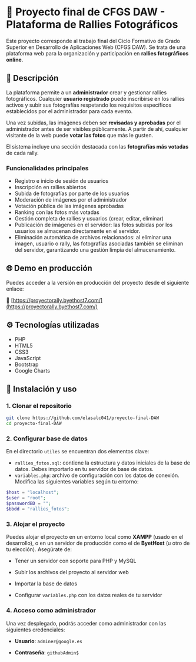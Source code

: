 # 📸 Proyecto final de CFGS DAW - Plataforma de Rallies Fotográficos

Este proyecto corresponde al trabajo final del Ciclo Formativo de Grado Superior en Desarrollo de Aplicaciones Web (CFGS DAW). Se trata de una plataforma web para la organización y participación en **rallies fotográficos online**.

## 📝 Descripción

La plataforma permite a un **administrador** crear y gestionar rallies fotográficos. Cualquier **usuario registrado** puede inscribirse en los rallies activos y subir sus fotografías respetando los requisitos específicos establecidos por el administrador para cada evento.

Una vez subidas, las imágenes deben ser **revisadas y aprobadas** por el administrador antes de ser visibles públicamente. A partir de ahí, cualquier visitante de la web puede **votar las fotos** que más le gusten.

El sistema incluye una sección destacada con las **fotografías más votadas** de cada rally.

### Funcionalidades principales

- Registro e inicio de sesión de usuarios
- Inscripción en rallies abiertos
- Subida de fotografías por parte de los usuarios
- Moderación de imágenes por el administrador
- Votación pública de las imágenes aprobadas
- Ranking con las fotos más votadas
- Gestión completa de rallies y usuarios (crear, editar, eliminar)
- Publicación de imágenes en el servidor: las fotos subidas por los usuarios se almacenan directamente en el servidor.
- Eliminación automática de archivos relacionados: al eliminar una imagen, usuario o rally, las fotografías asociadas también se eliminan del servidor, garantizando una gestión limpia del almacenamiento.

## 🌐 Demo en producción

Puedes acceder a la versión en producción del proyecto desde el siguiente enlace:

🔗 [https://proyectorally.byethost7.com/](https://proyectorally.byethost7.com/)

## ⚙️ Tecnologías utilizadas

- PHP
- HTML5
- CSS3
- JavaScript
- Bootstrap
- Google Charts

## 🚀 Instalación y uso

### 1. Clonar el repositorio

```bash
git clone https://github.com/elasalc041/proyecto-final-DAW
cd proyecto-final-DAW
```

### 2. Configurar base de datos

En el directorio `utiles` se encuentran dos elementos clave:

- `rallies_fotos.sql`: contiene la estructura y datos iniciales de la base de datos. Debes importarlo en tu servidor de base de datos.
- `variables.php`: archivo de configuración con los datos de conexión. Modifica las siguientes variables según tu entorno:

```php
$host = "localhost";
$user = "root";
$passwordBD = "";
$bbdd = "rallies_fotos";
```

### 3. Alojar el proyecto

Puedes alojar el proyecto en un entorno local como **XAMPP** (usado en el desarrollo), o en un servidor de producción como el de **ByetHost** (u otro de tu elección). Asegúrate de:

- Tener un servidor con soporte para PHP y MySQL

- Subir los archivos del proyecto al servidor web

- Importar la base de datos

- Configurar `variables.php` con los datos reales de tu servidor

### 4. Acceso como administrador

Una vez desplegado, podrás acceder como administrador con las siguientes credenciales:

- **Usuario**: `adminer@google.es`

- **Contraseña**: `githubAdmin$`